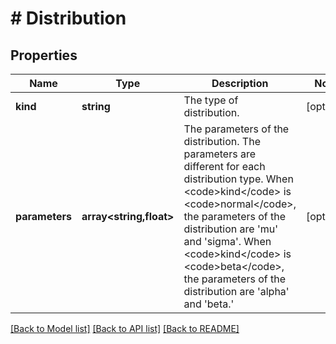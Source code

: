 # # Distribution

## Properties

Name | Type | Description | Notes
------------ | ------------- | ------------- | -------------
**kind** | **string** | The type of distribution. | [optional]
**parameters** | **array<string,float>** | The parameters of the distribution. The parameters are different for each distribution type. When &lt;code&gt;kind&lt;/code&gt; is &lt;code&gt;normal&lt;/code&gt;, the parameters of the distribution are &#39;mu&#39; and &#39;sigma&#39;. When &lt;code&gt;kind&lt;/code&gt; is &lt;code&gt;beta&lt;/code&gt;, the parameters of the distribution are &#39;alpha&#39; and &#39;beta.&#39; | [optional]

[[Back to Model list]](../../README.md#models) [[Back to API list]](../../README.md#endpoints) [[Back to README]](../../README.md)
